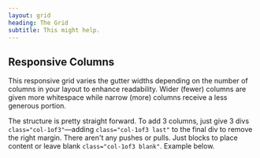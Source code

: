 ```yaml
---
layout: grid
heading: The Grid
subtitle: This might help.
---
```


## Responsive Columns

This responsive grid varies the gutter widths depending on the number of columns in your layout to enhance readability. Wider (fewer) columns are given more whitespace while narrow (more) columns receive a less generous portion.

The structure is pretty straight forward. To add 3 columns, just give 3 divs `class="col-1of3"`—adding `class="col-1of3 last"` to the final div to remove the right margin. There aren't any pushes or pulls. Just blocks to place content or leave blank `class="col-1of3 blank"`. Example below.

